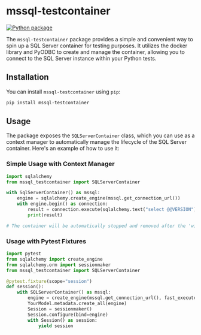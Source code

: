 # mssql-testcontainer
[![Python package](https://github.com/snifhex/mssql-testcontainer/actions/workflows/python-package.yml/badge.svg)](https://github.com/snifhex/mssql-testcontainer/actions/workflows/python-package.yml)

The `mssql-testcontainer` package provides a simple and convenient way to spin up a SQL Server container for testing purposes. It utilizes the docker library and PyODBC to create and manage the container, allowing you to connect to the SQL Server instance within your Python tests.

## Installation

You can install `mssql-testcontainer` using `pip`:

```bash
pip install mssql-testcontainer
```

## Usage

The package exposes the `SQLServerContainer` class, which you can use as a context manager to automatically manage the lifecycle of the SQL Server container. Here's an example of how to use it:

### Simple Usage with Context Manager

```python
import sqlalchemy
from mssql_testcontainer import SQLServerContainer

with SqlServerContainer() as mssql:
    engine = sqlalchemy.create_engine(mssql.get_connection_url())
    with engine.begin() as connection:
        result = connection.execute(sqlalchemy.text("select @@VERSION"))
        print(result)

# The container will be automatically stopped and removed after the 'with' block

```

### Usage with Pytest Fixtures

```python
import pytest
from sqlalchemy import create_engine
from sqlalchemy.orm import sessionmaker
from mssql_testcontainer import SQLServerContainer

@pytest.fixture(scope="session")
def session():
    with SQLServerContainer() as mssql:
        engine = create_engine(mssql.get_connection_url(), fast_executemany=True)
        YourModel.metadata.create_all(engine)
        Session = sessionmaker()
        Session.configure(bind=engine)
        with Session() as session:
            yield session
```
